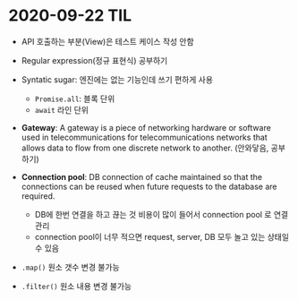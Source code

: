 # 2020-09-22 TIL

- API 호출하는 부분(View)은 테스트 케이스 작성 안함

- Regular expression(정규 표현식) 공부하기

- Syntatic sugar: 엔진에는 없는 기능인데 쓰기 편하게 사용
    - `Promise.all`:  블록 단위
    - `await` 라인 단위 
    
- **Gateway**: A gateway is a piece of networking hardware or software used in telecommunications for telecommunications networks that allows data to flow from one discrete network to another. (안와닿음, 공부하기) 

- **Connection pool**: DB connection of cache maintained so that the connections can be reused when future requests to the database are required.
    - DB에 한번 연결을 하고 끊는 것 비용이 많이 들어서 connection pool 로 연결 관리 
    - connection pool이 너무 적으면 request, server, DB 모두 놀고 있는 상태일 수 있음

- `.map()` 원소 갯수 변경 불가능

- `.filter()` 원소 내용 변경 불가능
